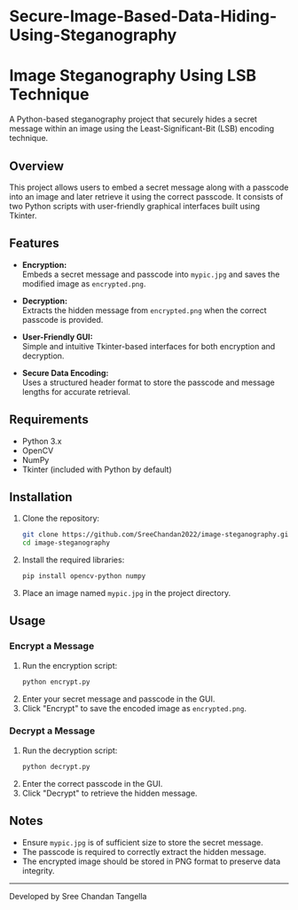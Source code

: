 # Secure-Image-Based-Data-Hiding-Using-Steganography

# Image Steganography Using LSB Technique

A Python-based steganography project that securely hides a secret message within an image using the Least-Significant-Bit (LSB) encoding technique.

## Overview
This project allows users to embed a secret message along with a passcode into an image and later retrieve it using the correct passcode. It consists of two Python scripts with user-friendly graphical interfaces built using Tkinter.

## Features

- **Encryption:**  
  Embeds a secret message and passcode into `mypic.jpg` and saves the modified image as `encrypted.png`.

- **Decryption:**  
  Extracts the hidden message from `encrypted.png` when the correct passcode is provided.

- **User-Friendly GUI:**  
  Simple and intuitive Tkinter-based interfaces for both encryption and decryption.

- **Secure Data Encoding:**  
  Uses a structured header format to store the passcode and message lengths for accurate retrieval.

## Requirements

- Python 3.x  
- OpenCV  
- NumPy  
- Tkinter (included with Python by default)

## Installation

1. Clone the repository:
   ```bash
   git clone https://github.com/SreeChandan2022/image-steganography.git
   cd image-steganography
   ```
2. Install the required libraries:
   ```bash
   pip install opencv-python numpy
   ```
3. Place an image named `mypic.jpg` in the project directory.

## Usage

### Encrypt a Message
1. Run the encryption script:
   ```bash
   python encrypt.py
   ```
2. Enter your secret message and passcode in the GUI.
3. Click "Encrypt" to save the encoded image as `encrypted.png`.

### Decrypt a Message
1. Run the decryption script:
   ```bash
   python decrypt.py
   ```
2. Enter the correct passcode in the GUI.
3. Click "Decrypt" to retrieve the hidden message.

## Notes
- Ensure `mypic.jpg` is of sufficient size to store the secret message.
- The passcode is required to correctly extract the hidden message.
- The encrypted image should be stored in PNG format to preserve data integrity.


---
Developed by Sree Chandan Tangella
